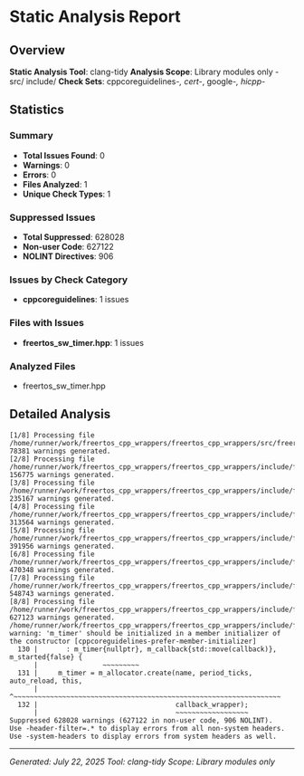 # Static Analysis Report

## Overview

**Static Analysis Tool**: clang-tidy
**Analysis Scope**: Library modules only - src/ include/
**Check Sets**: cppcoreguidelines-*, cert-*, google-*, hicpp-*

## Statistics

### Summary

- **Total Issues Found**: 0
- **Warnings**: 0
- **Errors**: 0
- **Files Analyzed**: 1
- **Unique Check Types**: 1

### Suppressed Issues

- **Total Suppressed**: 628028
- **Non-user Code**: 627122
- **NOLINT Directives**: 906

### Issues by Check Category

- **cppcoreguidelines**: 1 issues

### Files with Issues

- **freertos_sw_timer.hpp**: 1 issues

### Analyzed Files

- freertos_sw_timer.hpp

## Detailed Analysis

```
[1/8] Processing file /home/runner/work/freertos_cpp_wrappers/freertos_cpp_wrappers/src/freertos_task.cc.
78381 warnings generated.
[2/8] Processing file /home/runner/work/freertos_cpp_wrappers/freertos_cpp_wrappers/include/freertos_event_group.hpp.
156775 warnings generated.
[3/8] Processing file /home/runner/work/freertos_cpp_wrappers/freertos_cpp_wrappers/include/freertos_message_buffer.hpp.
235167 warnings generated.
[4/8] Processing file /home/runner/work/freertos_cpp_wrappers/freertos_cpp_wrappers/include/freertos_queue.hpp.
313564 warnings generated.
[5/8] Processing file /home/runner/work/freertos_cpp_wrappers/freertos_cpp_wrappers/include/freertos_semaphore.hpp.
391956 warnings generated.
[6/8] Processing file /home/runner/work/freertos_cpp_wrappers/freertos_cpp_wrappers/include/freertos_stream_buffer.hpp.
470348 warnings generated.
[7/8] Processing file /home/runner/work/freertos_cpp_wrappers/freertos_cpp_wrappers/include/freertos_sw_timer.hpp.
548743 warnings generated.
[8/8] Processing file /home/runner/work/freertos_cpp_wrappers/freertos_cpp_wrappers/include/freertos_task.hpp.
627123 warnings generated.
/home/runner/work/freertos_cpp_wrappers/freertos_cpp_wrappers/include/freertos_sw_timer.hpp:131:5: warning: 'm_timer' should be initialized in a member initializer of the constructor [cppcoreguidelines-prefer-member-initializer]
  130 |       : m_timer{nullptr}, m_callback{std::move(callback)}, m_started{false} {
      |                ~~~~~~~~~
  131 |     m_timer = m_allocator.create(name, period_ticks, auto_reload, this,
      |     ^~~~~~~~~~~~~~~~~~~~~~~~~~~~~~~~~~~~~~~~~~~~~~~~~~~~~~~~~~~~~~~~~~~
  132 |                                  callback_wrapper);
      |                                  ~~~~~~~~~~~~~~~~~~
Suppressed 628028 warnings (627122 in non-user code, 906 NOLINT).
Use -header-filter=.* to display errors from all non-system headers. Use -system-headers to display errors from system headers as well.
```

---
*Generated: July 22, 2025*
*Tool: clang-tidy*
*Scope: Library modules only*
